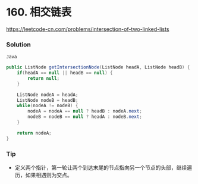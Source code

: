 # 160. 相交链表

<https://leetcode-cn.com/problems/intersection-of-two-linked-lists>


### Solution


`Java`

```java
public ListNode getIntersectionNode(ListNode headA, ListNode headB) {
    if(headA == null || headB == null) {
        return null;
    }

    ListNode nodeA = headA;
    ListNode nodeB = headB;
    while(nodeA != nodeB) {
        nodeA = nodeA == null ? headB : nodeA.next;
        nodeB = nodeB == null ? headA : nodeB.next;
    }

    return nodeA;
}
```

### Tip

- 定义两个指针，第一轮让两个到达末尾的节点指向另一个节点的头部，继续遍历，如果相遇则为交点。
